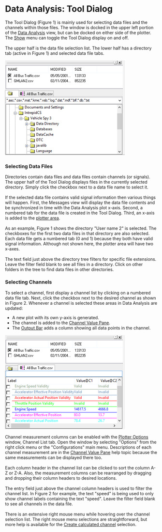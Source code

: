 # Data Analysis: Tool Dialog

The Tool Dialog (Figure 1) is mainly used for selecting data files and the channels within those files. The window is docked in the upper left portion of the [Data Analysis](../data-analysis/) view, but can be docked on either side of the plotter. The [Show](../data-analysis/data-analysis-main-menus-and-toolbar.md#show-menu) menu can toggle the Tool Dialog display on and off.\
\
The upper half is the data file selection list. The lower half has a directory tab (active in Figure 1) and selected data file tabs.

![Figure 1: The Tool Dialog in Data Analysis with a directory and some data files selected.](../../../.gitbook/assets/spyDAToolDialog.gif)

### Selecting Data Files

Directories contain data files and data files contain channels (or signals). The upper half of the Tool Dialog displays files in the currently selected directory. Simply click the checkbox next to a data file name to select it.\
\
If the selected data file contains valid signal information then various things will happen. First, the Messages view will display the data file contents and be synchronized in time with the Data Analysis plot x-axis. Second, a numbered tab for the data file is created in the Tool Dialog. Third, an x-axis is added to the [plotter area](../data-analysis-plotter-area/).\
\
As an example, Figure 1 shows the directory "User name 2" is selected. The checkboxes for the first two data files in that directory are also selected. Each data file gets a numbered tab (0 and 1) because they both have valid signal information. Although not shown here, the plotter area will have two x-axes.\
\
The text field just above the directory tree filters for specific file extensions. Leave the filter field blank to see all files in a directory. Click on other folders in the tree to find data files in other directories.

### Selecting Channels

To select a channel, first display a channel list by clicking on a numbered data file tab. Next, click the checkbox next to the desired channel as shown in Figure 2. Whenever a channel is selected these areas in Data Analysis are updated:

* A new plot with its own y-axis is generated.
* The channel is added to the [Channel Value Pane](../data-analysis-channel-value-pane.md).
* The [Output Bar](../data-analysis-output-bar.md) adds a column showing all data points in the channel.

![Figure 2: Example of a channel selection in the Tool Dialog.](../../../.gitbook/assets/spyDAToolDialogChannel.gif)

Channel measurement columns can be enabled with the [Plotter Options](../data-analysis-plotter-area/data-analysis-plotter-options.md) window, Channel List tab. Open the window by selecting "Options" from the right click menu or the "Configurations" main menu. Descriptions of each channel measurement are in the [Channel Value Pane](../data-analysis-channel-value-pane.md) help topic because the same measurements can be displayed there too.\
\
Each column header in the channel list can be clicked to sort the column A-Z or Z-A. Also, the measurement columns can be rearranged by dragging and dropping their column headers to desired locations.\
\
The entry field just above the channel column headers is used to filter the channel list. In Figure 2 for example, the text "speed" is being used to only show channel labels containing the text "speed". Leave the filter field blank to see all channels in the data file.\
\
There is an extensive right mouse menu while hovering over the channel selection list. The right mouse menu selections are straightforward, but more help is available for the [Create calculated channel](data-analysis-calculated-channels.md) selection.
